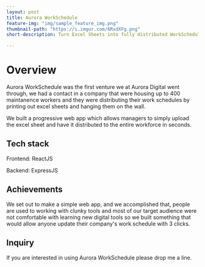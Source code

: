 ```yaml
---
layout: post
title: Aurora WorkSchedule
feature-img: "img/sample_feature_img.png"
thumbnail-path: "https://i.imgur.com/6RxdXFg.png"
short-description: Turn Excel Sheets into fully distributed WorkSchedules in 3 clicks.

---
```



# Overview
Aurora WorkSchedule was the first venture we at Aurora Digital went through, we had a contact in a company that were housing up to 400 maintanence workers and they were distributing their work schedules by printing out excel sheets and hanging them on the wall. 

We built a progressive web app which allows managers to simply upload the excel sheet and have it distributed to the entire workforce in seconds.

## Tech stack

Frontend: ReactJS

Backend: ExpressJS

## Achievements

We set out to make a simple web app, and we accomplished that, people are used to working with clunky tools and most of our target audience were not comfortable with learning new digital tools so we built something that would allow anyone update their company's work schedule with 3 clicks. 

## Inquiry

If you are interested in using Aurora WorkSchedule please drop me a line. 
